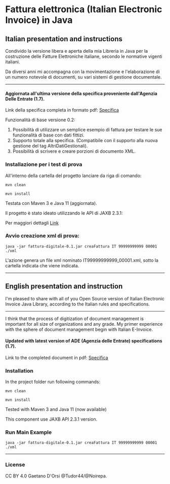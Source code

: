# Fattura elettronica (Italian Electronic Invoice) in Java

## Italian presentation and instructions

Condivido la versione libera e aperta della mia Libreria in Java per la costruzione delle Fatture Elettroniche italiane, 
secondo le normative vigenti italiani.


Da diversi anni mi accompagna con la movimentazione e l'elaborazione di un numero notevole di documenti, su vari sistemi di gestione
documentale.

------

#### Aggiornata all'ultima versione della specifica proveniente dall'Agenzia Delle Entrate (1.7).
Link della specifica completa in formato pdf: [Specifica](https://www.agenziaentrate.gov.it/portale/documents/20143/4056792/Allegato+A+-+Specifiche+tecniche+vers+1.7_30122021.pdf/80bc484b-57d8-1803-f1ab-948bf95912b9)

Funzionalità di base versione 0.2:
1) Possibilità di utilizzare un semplice esempio di fattura per testare le sue funzionalità di base con dati fittizi.
2) Supporto totale alla specifica. (Compatibile con il supporto alla nuova gestione del tag AltriDatiGestionali).
3) Possibilità di scrivere e creare porzioni di documento XML.


### Installazione per i test di prova
All'interno della cartella del progetto lanciare da riga di comando: 
```
mvn clean
```

```
mvn install
```

Testata con Maven 3 e Java 11 (aggiornata).

Il progetto è stato ideato utilizzando le API di JAXB 2.3.1: 

Per maggiori dettagli [Link](https://en.wikipedia.org/wiki/Jakarta_XML_Binding) 

### Avvio creazione xml di prova:
```
java -jar fattura-digitale-0.1.jar creaFattura IT 99999999999 00001 ./xml
```

L'azione genera un file xml nominato IT99999999999_00001.xml, sotto la cartella indicata che viene indicata.

--------

## English presentation and instruction

I'm pleased to share with all of you Open Source version of Italian Electronic Invoice Java Library, according to the Italian rules and specifications.

--------
I think that the process of digitization of document management is important for all size of organizations and any grade.
My primer experience with the sphere of document management begin with Italian E-Invoice.


#### Updated with latest version of ADE (Agenzia delle Entrate) specifications (1.7).

Link to the completed document in pdf: [Specifica](https://www.agenziaentrate.gov.it/portale/documents/20143/4056792/Allegato+A+-+Specifiche+tecniche+vers+1.7_30122021.pdf/80bc484b-57d8-1803-f1ab-948bf95912b9)



### Installation
In the project folder run following commands:
```
mvn clean
```

```
mvn install
```

Tested with Maven 3 and Java 11 (now available)

This component use JAXB API 2.3.1 version.

### Run Main Example 
```
java -jar fattura-digitale-0.1.jar creaFattura IT 99999999999 00001 ./xml
```

--------

### License
CC BY 4.0 
Gaetano D'Orsi 
@Tudor44/@Noirepa. 
